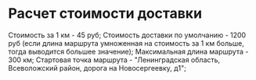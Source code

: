 # Расчет стоимости доставки

Стоимость за 1 км - 45 руб;
Стоимость доставки по умолчанию - 1200 руб (если длина маршрута умноженная на стоимость за 1 км больше, тогда выводится большее значение);
Максимальная длина маршрута - 300 км;
Стартовая точка маршрута - "Ленинградская область, Всеволожский район, дорога на Новосергеевку, д1";
